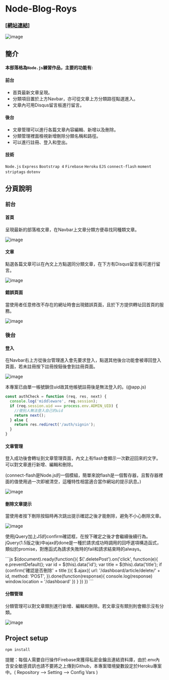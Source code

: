 # Node-Blog-Roys

### [[網站連結]](https://royshideout-node-blog.herokuapp.com/) ###
![image](https://github.com/Kuaruou/Node-Blog-Roys/blob/master/img/index.png)

## 簡介
<h4>本部落格為<code>Node.js</code>練習作品，主要的功能有:</h4>
<h4>前台</h4>
  <ul>
    <li>首頁最新文章呈現。</li>
    <li>分類項目置於上方Navbar，亦可從文章上方分類路徑點選進入。</li>
    <li>文章內可用Disqus留言板進行留言。</li>
  </ul>
<h4>後台</h4>
  <ul>
    <li>文章管理可以進行各篇文章內容編輯、新增以及刪除。</li>
    <li>分類管理裡面檢視新增刪除分類名稱和路徑。</li>
    <li>可以進行註冊、登入和登出。</li>
  </ul>

<h4>技術</h4>
<p>
  <code>Node.js</code>
  <code>Express</code>
  <code>Bootstrap 4</code>
  <code>Firebase</code>
  <code>Heroku</code>
  <code>EJS</code>
  <code>connect-flash</code>
  <code>moment</code>
  <code>striptags</code>
  <code>dotenv</code>
</p>

## 分頁說明
<h3>前台</h3>

<h4>首頁</h4>
<p>呈現最新的部落格文章，在Navbar上文章分類方便尋找同種類文章。</p>

![image](https://github.com/Kuaruou/Node-Blog-Roys/blob/master/img/index.png)

<h4>文章</h4>
<p>點選各篇文章可以在內文上方點選同分類文章，在下方有Disqus留言板可進行留言。</p>

![image](https://github.com/Kuaruou/Node-Blog-Roys/blob/master/img/article.png)

<h4>錯誤頁面</h4>
<p>當使用者任意修改不存在的網址時會出現錯誤頁面，且於下方提供轉址回首頁的服務。</p>

![image](https://github.com/Kuaruou/Node-Blog-Roys/blob/master/img/error.png)

<h3>後台</h3>

<h4>登入</h4>
<p>在Navbar右上方從後台管理進入會先要求登入，點選其他後台功能會被導回登入頁面，若未註冊按下註冊按鈕後會到註冊頁面。</p>

![image](https://github.com/Kuaruou/Node-Blog-Roys/blob/master/img/login.png)

<p>本專案已由單一帳號鎖住uid故其他帳號註冊後是無法登入的。(@app.js)</p>

```js
const authCheck = function (req, res, next) {
  console.log('middleware', req.session);
  if (req.session.uid === process.env.ADMIN_UID) {
    //使別人無法登入自己的uid
    return next();
  } else {
    return res.redirect('/auth/signin');
  }
}
```

<h4>文章管理</h4>
<p>登入成功後會轉址到文章管理頁面，內文上有flash會顯示一次歡迎回來的文字。可以對文章進行新增、編輯和刪除。</p>
<p>(connect-flash是Node.js的一個模組，簡單來說flash是一個暫存器，且暫存器裡面的值使用過一次即被清空，這種特性相當適合當作網站的提示訊息。)</p>

![image](https://github.com/Kuaruou/Node-Blog-Roys/blob/master/img/archives.png)

<h4>刪除文章提示</h4>
<p>當使用者按下刪除按鈕時再次跳出提示確認之後才能刪除，避免不小心刪除文章。</p>

![image](https://github.com/Kuaruou/Node-Blog-Roys/blob/master/img/delete.png)

<p>使用jQuery加上JS的confirm確認框，在按下確定之後才會繼續後續行為。jQuery(1.5版之後)中ajax的done是一種於請求成功時調用的回呼選項構造函式，類似於promise，對應函式為請求失敗時的fail和請求結束時的always。</p>
```js
$(document).ready(function(){
    $('.deletePost').on('click', function(e){
      e.preventDefault();
      var id = $(this).data('id');
      var title = $(this).data('title');
      if (confirm('確認是否刪除' + title )){
        $.ajax({
          url: '/dashboard/article/delete/' + id,
          method: 'POST', 
        }).done(function(response){
          console.log(response)
          window.location = '/dashboard'
        })
      }
    })
  })
```

<h4>分類管理</h4>
<p>分類管理可以對文章類別進行新增、編輯和刪除。若文章沒有類別則會顯示沒有分類。</p>

![image](https://github.com/Kuaruou/Node-Blog-Roys/blob/master/img/categories.png)

## Project setup
```
npm install
```
<p>提醒：每個人需要自行操作Firebase來獲得私密金鑰且連結資料庫，由於.env內含安全敏感資訊也請不要將之上傳到Github，本專案環境變數設定於Heroku專案中。( Repository --> Setting --> Config Vars )</p>



